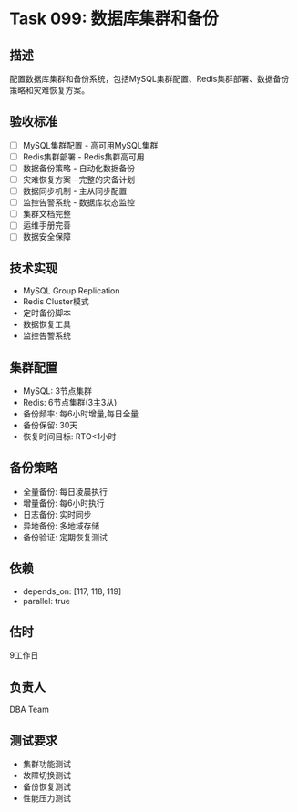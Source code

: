 # Task 099: 数据库集群和备份

## 描述
配置数据库集群和备份系统，包括MySQL集群配置、Redis集群部署、数据备份策略和灾难恢复方案。

## 验收标准
- [ ] MySQL集群配置 - 高可用MySQL集群
- [ ] Redis集群部署 - Redis集群高可用
- [ ] 数据备份策略 - 自动化数据备份
- [ ] 灾难恢复方案 - 完整的灾备计划
- [ ] 数据同步机制 - 主从同步配置
- [ ] 监控告警系统 - 数据库状态监控
- [ ] 集群文档完整
- [ ] 运维手册完善
- [ ] 数据安全保障

## 技术实现
- MySQL Group Replication
- Redis Cluster模式
- 定时备份脚本
- 数据恢复工具
- 监控告警系统

## 集群配置
- MySQL: 3节点集群
- Redis: 6节点集群(3主3从)
- 备份频率: 每6小时增量,每日全量
- 备份保留: 30天
- 恢复时间目标: RTO<1小时

## 备份策略
- 全量备份: 每日凌晨执行
- 增量备份: 每6小时执行
- 日志备份: 实时同步
- 异地备份: 多地域存储
- 备份验证: 定期恢复测试

## 依赖
- depends_on: [117, 118, 119]
- parallel: true

## 估时
9工作日

## 负责人
DBA Team

## 测试要求
- 集群功能测试
- 故障切换测试
- 备份恢复测试
- 性能压力测试